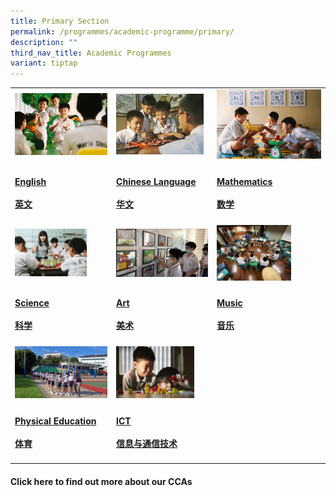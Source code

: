 ```yaml
---
title: Primary Section
permalink: /programmes/academic-programme/primary/
description: ""
third_nav_title: Academic Programmes
variant: tiptap
---
```

<table style="minWidth: 75px">
<colgroup>
<col>
<col>
<col>
</colgroup>
<tbody>
<tr>
<td rowspan="1" colspan="1">
<div class="isomer-image-wrapper">
<img style="width: 100%" height="auto" width="100%" alt="english" src="/images/english_v3.png">
</div>
</td>
<td rowspan="1" colspan="1">
<div class="isomer-image-wrapper">
<img style="width:95%" height="auto" width="100%" alt="chinese language" src="/images/chinese%20language.jpeg">
</div>
</td>
<td rowspan="1" colspan="1">
<div class="isomer-image-wrapper">
<img style="max-width: 100%; height: auto;" height="auto" width="100%" src="/images/math_v3.png">
</div>
</td>
</tr>
<tr>
<td rowspan="1" colspan="1">
<h4><a href="/programmes/primary/academic-programme/english/" rel="noopener noreferrer nofollow" target="_blank">English<br><br>英文</a></h4>
</td>
<td rowspan="1" colspan="1">
<h4><a href="/programmes/primary/academic-programme/chinese/" rel="noopener noreferrer nofollow" target="_blank">Chinese Language<br><br>华文</a></h4>
</td>
<td rowspan="1" colspan="1">
<h4><a href="/programmes/primary/academic-programme/mathematics/" rel="noopener noreferrer nofollow" target="_blank">Mathematics<br><br>数学</a></h4>
</td>
</tr>
<tr>
<td rowspan="1" colspan="1">
<div class="isomer-image-wrapper">
<img style="width:78%" height="auto" width="100%" alt="science" src="/images/science_v3.png">
</div>
</td>
<td rowspan="1" colspan="1">
<div class="isomer-image-wrapper">
<img style="width:100%" height="auto" width="100%" alt="art" src="/images/art%20%20%20.jpeg">
</div>
</td>
<td rowspan="1" colspan="1">
<div class="isomer-image-wrapper">
<img style="width:71%" height="auto" width="100%" alt="music" src="/images/music%20.jpeg">
</div>
</td>
</tr>
<tr>
<td rowspan="1" colspan="1">
<h4><a href="/programmes/primary/academic-programme/science/" rel="noopener noreferrer nofollow" target="_blank">Science<br><br>科学</a></h4>
</td>
<td rowspan="1" colspan="1">
<h4><a href="/programmes/primary/academic-programme/art/" rel="noopener noreferrer nofollow" target="_blank">Art<br><br>美术</a></h4>
</td>
<td rowspan="1" colspan="1">
<h4><a href="/programmes/primary/academic-programme/music/" rel="noopener noreferrer nofollow" target="_blank">Music<br><br>音乐</a></h4>
</td>
</tr>
<tr>
<td rowspan="1" colspan="1">
<div class="isomer-image-wrapper">
<img style="width:100%" height="auto" width="100%" alt="PE" src="/images/physical%20education.jpeg">
</div>
</td>
<td rowspan="1" colspan="1">
<div class="isomer-image-wrapper">
<img style="width:85%" height="auto" width="100%" alt="ICT" src="/images/ictprimary-min.jpg">
</div>
</td>
<td rowspan="1" colspan="1">
<p></p>
</td>
</tr>
<tr>
<td rowspan="1" colspan="1">
<h4><a href="/programmes/primary/academic-programme/physical-education/" rel="noopener noreferrer nofollow" target="_blank">Physical Education<br><br>体育</a></h4>
</td>
<td rowspan="1" colspan="1">
<p></p>
<h4><a href="/academic-programme/primary/ict-primary/" rel="noopener noreferrer nofollow" target="_blank">ICT<br><br>信息与通信技术</a></h4>
</td>
<td rowspan="1" colspan="1">
<p></p>
</td>
</tr>
</tbody>
</table>
<h4>Click here to find out more about our CCAs</h4>
<p></p>